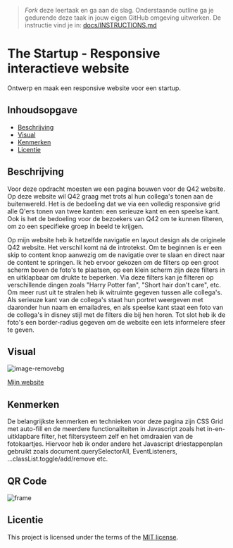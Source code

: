 > _Fork_ deze leertaak en ga aan de slag. Onderstaande outline ga je gedurende deze taak in jouw eigen GitHub omgeving uitwerken. De instructie vind je in: [docs/INSTRUCTIONS.md](docs/INSTRUCTIONS.md)

# The Startup - Responsive interactieve website
<!-- Geef je project een titel en schrijf in één zin wat het is -->
Ontwerp en maak een responsive website voor een startup.

## Inhoudsopgave

- [Beschrijving](https://github.com/Annevd/the-startup-responsive-interactieve-website?tab=readme-ov-file#beschrijving)
- [Visual](https://github.com/Annevd/the-startup-responsive-interactieve-website?tab=readme-ov-file#visual)
- [Kenmerken](https://github.com/Annevd/the-startup-responsive-interactieve-website?tab=readme-ov-file#kenmerken)
- [Licentie](https://github.com/Annevd/the-startup-responsive-interactieve-website?tab=readme-ov-file#licentie)

## Beschrijving
<!-- In de Beschrijving staat hoe je project er uit ziet, hoe het werkt en wat je er mee kan. -->
Voor deze opdracht moesten we een pagina bouwen voor de Q42 website. Op deze website wil Q42 graag met trots al hun collega's tonen aan de buitenwereld. Het is de bedoeling dat we via een volledig responsive grid alle Q'ers tonen van twee kanten: een serieuze kant en een speelse kant. Ook is het de bedoeling voor de bezoekers van Q42 om te kunnen filteren, om zo een specifieke groep in beeld te krijgen.

Op mijn website heb ik hetzelfde navigatie en layout design als de originele Q42 website. Het verschil komt ná de introtekst. Om te beginnen is er een skip to content knop aanwezig om de navigatie over te slaan en direct naar de content te springen.
Ik heb ervoor gekozen om de filters op een groot scherm boven de foto's te plaatsen, op een klein scherm zijn deze filters in en uitklapbaar om drukte te beperken. Via deze filters kan je filteren op verschillende dingen zoals "Harry Potter fan", "Short hair don't care", etc.
Om meer rust uit te stralen heb ik witruimte gegeven tussen alle collega's. Als serieuze kant van de collega's staat hun portret weergeven met daaronder hun naam en emailadres, en als speelse kant staat een foto van de collega's in disney stijl met de filters die bij hen horen.
Tot slot heb ik de foto's een border-radius gegeven om de website een iets informelere sfeer te geven.

<!-- Voeg een mooie poster visual toe 📸 -->
## Visual

![image-removebg](https://github.com/Annevd/the-startup-responsive-interactieve-website/assets/144004647/a655fbd1-5504-4ad8-b1c4-7c66469b8570)



<!-- Voeg een link toe naar Github Pages 🌐-->
[Mijn website](https://annevd.github.io/the-startup-responsive-interactieve-website/the-sprint-main/public/index.html)

## Kenmerken
<!-- Bij Kenmerken staat welke technieken zijn gebruikt en hoe. Wat is de HTML structuur? Wat zijn de belangrijkste dingen in CSS? Wat is er met JS gedaan en hoe? -->
De belangrijkste kenmerken en technieken voor deze pagina zijn CSS Grid met auto-fill en de meerdere functionaliteiten in Javascript zoals het in-en-uitklapbare filter, het filtersysteem zelf en het omdraaien van de fotokaartjes. Hiervoor heb ik onder andere het Javascript driestappenplan gebruikt zoals document.querySelectorAll, EventListeners, ...classList.toggle/add/remove etc.

## QR Code

![frame](https://github.com/Annevd/Q42-responsive-interactieve-website/assets/144004647/be752faf-5060-4455-862f-bafa37688d7a)

## Licentie

This project is licensed under the terms of the [MIT license](./LICENSE).


